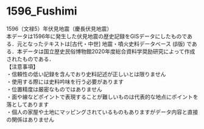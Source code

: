 # 1596_Fushimi
1596（文禄5）年伏見地震（慶長伏見地震）  
本データは1596年に発生した伏見地震の歴史記録をGISデータにしたものである．元となったテキストは[古代・中世] 地震・噴火史料データベース (β版) である．本データは国立歴史民俗博物館2020年度総合資料学奨励研究によって作成されたものである．  
【注意事項】  
・信頼性の低い記録を含んでおり史料記述が正しいとは限りません  
・使用する際には史料吟味を行う必要があります  
・位置精度は厳密なものではありません  
・面や線などポイントで表現することが難しいものは代表的な地点にポイントを落としてあります  
・個人の家屋や土地にマッピングされているものもありますがデータ内容と直接の関係はありません  
